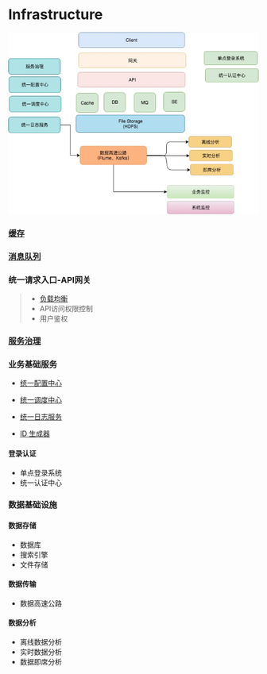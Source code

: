 # Infrastructure

![](pic/infrastructure.jpg)

### [缓存](objects/cache/README.md)
### [消息队列](objects/mq/README.md)
### 统一请求入口-API网关
> * [负载均衡](objects/load-balancer/README.md)
> * API访问权限控制
> * 用户鉴权

### [服务治理](objects/service-governance/README.md)

### 业务基础服务
* [统一配置中心](biz-infra/configure/README.md)
* [统一调度中心](biz-infra/scheduling/README.md)
* [统一日志服务](biz-infra/log/README.md)

* [ID 生成器](biz-infra/id-generator/README.md)

#### 登录认证
* 单点登录系统
* 统一认证中心

### 数据基础设施
#### 数据存储
* 数据库
* 搜索引擎
* 文件存储

#### 数据传输
* 数据高速公路

#### 数据分析
* 离线数据分析
* 实时数据分析
* 数据即席分析